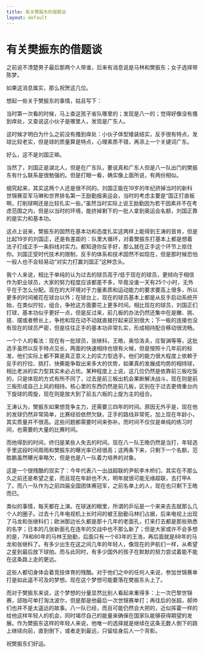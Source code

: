```yaml
---
title: 有关樊振东的借题谈
layout: default
---
```


# 有关樊振东的借题谈

之前说不清楚男子最后那两个人带谁，后来有消息说是马林和樊振东；女子选择带陈梦。

如果这消息属实，那么祝贺这几位。

想起一些关于樊振东的事情，姑且写下：

当时第一次看的时候，马上查这孩子省队哪里的；发现是八一的；觉得好像没有搔到痒处，又查说这小伙子是哪里人，发现是广东人。

这时候才明白为什么之前没有搔到痒处：小伙子体型矮装结实，反手很有特点，发球比较老实，但是球的质量算是特点，心理素质不错，再添上一个关键词广东。

好么，这不是刘国正嘛。

当然了，刘国正是湖北人，但是在广东队，要说真和广东人但是八一队出门的樊振东有什么联系是很勉强的。但是打眼一看，确实像上面所说，有两份相似。

细究起来，其实这两个人还是很不同的。刘国正能在19岁的年纪挤掉当时的新科世锦赛亚军马琳和世界排名第一王励勤报奥运会，当时的考虑主要是“国正打直板啊，打削球啊还是比较扎实一些。”虽然当时实际上说王励勤因为若干因素并不在考虑范围之内，但是以当时的环境，能挤掉剩下的一批人拿到奥运会名额，刘国正靠的是实力和基本功。

这点上说来，樊振东的固然在基本功和态度扎实这两样上能得到王涛的首肯，但是比起19岁的刘国正，还是有差距的：队里大循环，对着樊振东打基本上都是想着法子打成正手一条斜线对实力。都知道你反手好，那么就在正手这个环节上抠住你。刘国正受时代技术的限制，反手的体系和技术固然不如现在，但是那时候恐怕一般人也不会轻易动“对实力打赢刘国正”这种念头。

我个人来说，相比于单纯的认为过去的球员高于/低于现在的球员，更倾向于相信作为职业球员，大家的努力程度应该都差不多，毕竟没谁一天有25个小时，无外乎在于怎么分配。现在的大环境对于力量素质和运动能力的要求要高上很多，所以更多的时间被花在球台以外；在球台上，现在的球员基本上都是从反手启动系统开始，在类似拧拉，组合，争抢这方面要花上更多时间。相比现在的球员，刘国正们打球，基本功似乎更好一点，但是反过来，前几板的办法仍然还集中在是撇、挑、搓、摆或者劈长上，争抢和现在动不动就直接拧起来区别很大；下一板的连接也没有现在的球员严密，但是往往正手的基本功非常扎实，形成相持配合移动很流畅。

一个个人的看法：现在有一批球员，张继科，王皓，奥恰洛夫，庄智渊等等，这批选手虽然以反手特点见长，两面的快速相持也很有火候，但是按照十几年前的标准，他们实际上都不算是真正意义上的实力型选手。他们的能力很大程度上依赖于反手的拧拉、挑打、快撕能争取出来多大的优势，如果真的发展成均势的相持球，相比老派的实力型其实未必占优。某种程度上上说，这几位仍然是依靠前三板吃饭的，只是体现的方式有所不同了，过去是前三板出机会果断解决战斗，现在则是前三板形成自己上风的相持。核心里的东西仍然是前几板，区别在于过去更倚重台内下旋球的周旋，现在则是放大到了前五六板的上旋为主的组合。

王涛认为，樊振东如果想竞争主力，还需要三四年的时间。原因无外乎是，现在他的发球仍然非常简单，比赛经验依然欠缺，正手的路线非常死，加上现在年龄小，其实质量并不很高。这些问题都需要时间来弥补。而时间不仅仅是单纯的练习时间，也需要的大量的比赛时间。

而他得到的时间，终归是某些人失去的时间。现在八一队王皓仍然是当打，年轻选手里这段时间周雨和樊振东的曝光率已经很高；这两条下来，只剩下一个名额，范胜鹏虽然曝光率略欠，但是也是八一队着力培养的对象。

这是一个很残酷的现实了：今年代表八一出战超联的尹航李木桥们，其实在不那么久之前还是希望之星，而且现在年龄也不大，明年就很可能无缘超联，去打甲A了。而八一队作为之前四届全国团体赛冠军，之前名单上的人，现在也只剩下王皓而已。

类似的事情，每天都在上演。在球迷的眼里，所谓的乒坛是一个来来去去就那么几个人的圈子。过去十几年电视机上长时间的被王励勤马林们占据，后来电视上出现了马龙和张继科们；欧洲那边长久都是那十几年的老面孔，打来打去都是那些熟悉的名字；日本的几张新面孔在连年的交战中也不那么新了；但是大家或许不会多想的是，78和80年的马林王励勤，后面只有一个83年的王浩，再后面就是88年的马龙和张继科了。有多少出生在这之间几年的年轻人，像现在的尹航们一样，从希望之星到最后放下球拍。而与此同时，有多少国外的孩子在默默的努力尝试着能不能在这条路上走的更远。

这些人都切身体会着竞技体育的残酷。对于他们之中的任何人来说，参加世锦赛单打是如此遥不可及的梦想。现在这个梦想可能要落在樊振东头上了。

而对于樊振东来说，这个梦想的分量显然比别人看起来重得多：上一次巴黎世锦赛，邱贻可单打淘汰波尔，但是那是他最后一次世锦赛单打；再往后的张超，郝帅们也并不是太遥远的故事。八一队已经，而且可能仍然会大把的，近似挥霍一样的给他这样年轻人的机会，同时竭尽自己的能量来确保在国家队能够获得期望的发展。作为樊振东这样的年轻人来说，他唯一的选择就是继续在这条无数人倒下的路上继续向前，直到倒下，或者走到最远，只留给身后人一个背影。

祝樊振东们好运。